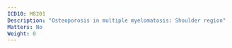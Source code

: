 ```yaml
---
ICD10: M8201
Description: "Osteoporosis in multiple myelomatosis: Shoulder region"
Matters: No
Weight: 0
---
```


